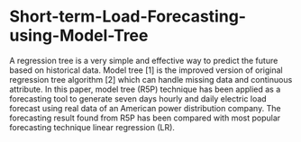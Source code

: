 # Short-term-Load-Forecasting-using-Model-Tree
A regression tree is a very simple and effective way to predict the future based on historical data. Model tree [1] is the improved version of original regression tree algorithm [2] which can handle missing data and continuous attribute. In this paper, model tree (R5P) technique has been applied as a forecasting tool to generate seven days hourly and daily electric load forecast using real data of an American power distribution company. The forecasting result found from R5P has been compared with most popular forecasting technique linear regression (LR).
